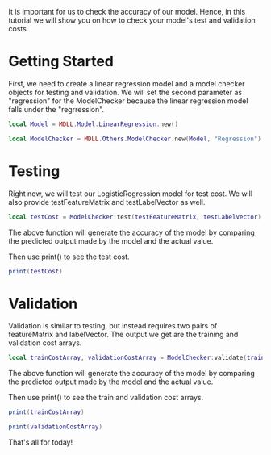 It is important for us to check the accuracy of our model. Hence, in this tutorial we will show you on how to check your model's test and validation costs.

# Getting Started

First, we need to create a linear regression model and a model checker objects for testing and validation. We will set the second parameter as "regression" for the ModelChecker because the linear regression model falls under the "regrression".

```lua
local Model = MDLL.Model.LinearRegression.new()

local ModelChecker = MDLL.Others.ModelChecker.new(Model, "Regression")
```

# Testing

Right now, we will test our LogisticRegression model for test cost.  We will also provide testFeatureMatrix and testLabelVector as well.

```lua
local testCost = ModelChecker:test(testFeatureMatrix, testLabelVector)
```

The above function will generate the accuracy of the model by comparing the predicted output made by the model and the actual value.

Then use print() to see the test cost.

```lua
print(testCost)
```

# Validation

Validation is similar to testing, but instead requires two pairs of featureMatrix and labelVector. The output we get are the training and validation cost arrays. 

```lua
local trainCostArray, validationCostArray = ModelChecker:validate(trainFeatureMatrix, trainLabelVector, validationFeatureMatrix, validationLabelVector)
```

The above function will generate the accuracy of the model by comparing the predicted output made by the model and the actual value.

Then use print() to see the train and validation cost arrays.

```lua
print(trainCostArray)

print(validationCostArray)
```

That's all for today!
